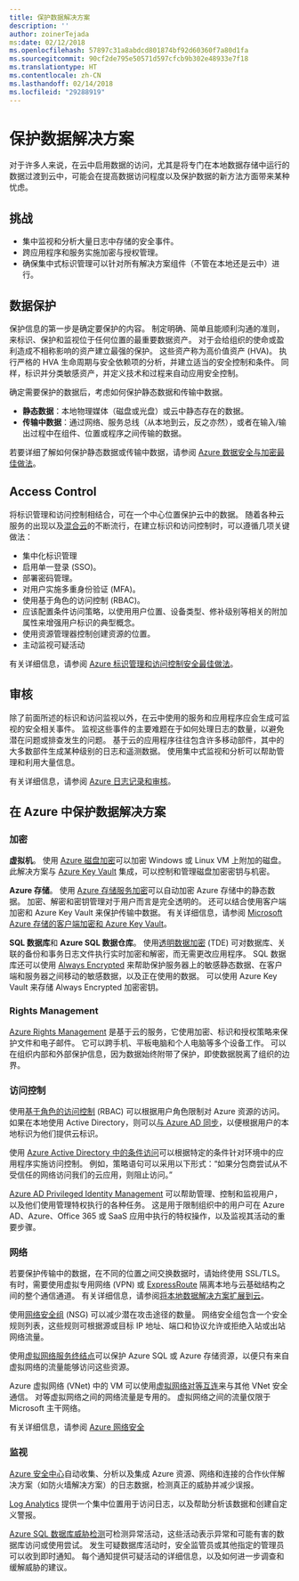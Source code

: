```yaml
---
title: 保护数据解决方案
description: ''
author: zoinerTejada
ms:date: 02/12/2018
ms.openlocfilehash: 57897c31a8abdcd801874bf92d60360f7a80d1fa
ms.sourcegitcommit: 90cf2de795e50571d597cfcb9b302e48933e7f18
ms.translationtype: HT
ms.contentlocale: zh-CN
ms.lasthandoff: 02/14/2018
ms.locfileid: "29288919"
---
```

# <a name="securing-data-solutions"></a>保护数据解决方案

对于许多人来说，在云中启用数据的访问，尤其是将专门在本地数据存储中运行的数据过渡到云中，可能会在提高数据访问程度以及保护数据的新方法方面带来某种忧虑。

## <a name="challenges"></a>挑战

* 集中监视和分析大量日志中存储的安全事件。
* 跨应用程序和服务实施加密与授权管理。
* 确保集中式标识管理可以针对所有解决方案组件（不管在本地还是云中）进行。

## <a name="data-protection"></a>数据保护

保护信息的第一步是确定要保护的内容。 制定明确、简单且能顺利沟通的准则，来标识、保护和监视位于任何位置的最重要数据资产。 对于会给组织的使命或盈利造成不相称影响的资产建立最强的保护。 这些资产称为高价值资产 (HVA)。 执行严格的 HVA 生命周期与安全依赖项的分析，并建立适当的安全控制和条件。 同样，标识并分类敏感资产，并定义技术和过程来自动应用安全控制。

确定需要保护的数据后，考虑如何保护静态数据和传输中数据。

* **静态数据**：本地物理媒体（磁盘或光盘）或云中静态存在的数据。
* **传输中数据**：通过网络、服务总线（从本地到云，反之亦然），或者在输入/输出过程中在组件、位置或程序之间传输的数据。

若要详细了解如何保护静态数据或传输中数据，请参阅 [Azure 数据安全与加密最佳做法](/azure/security/azure-security-data-encryption-best-practices)。

## <a name="access-control"></a>Access Control

将标识管理和访问控制相结合，可在一个中心位置保护云中的数据。 随着各种云服务的出现以及[混合云](../scenarios/hybrid-on-premises-and-cloud.md)的不断流行，在建立标识和访问控制时，可以遵循几项关键做法：

* 集中化标识管理
* 启用单一登录 (SSO)。
* 部署密码管理。
* 对用户实施多重身份验证 (MFA)。
* 使用基于角色的访问控制 (RBAC)。
* 应该配置条件访问策略，以使用用户位置、设备类型、修补级别等相关的附加属性来增强用户标识的典型概念。
* 使用资源管理器控制创建资源的位置。
* 主动监视可疑活动

有关详细信息，请参阅 [Azure 标识管理和访问控制安全最佳做法](/azure/security/azure-security-identity-management-best-practices)。

## <a name="auditing"></a>审核

除了前面所述的标识和访问监视以外，在云中使用的服务和应用程序应会生成可监视的安全相关事件。 监视这些事件的主要难题在于如何处理日志的数量，以避免潜在问题或排查发生的问题。 基于云的应用程序往往包含许多移动部件，其中的大多数部件生成某种级别的日志和遥测数据。 使用集中式监视和分析可以帮助管理和利用大量信息。

有关详细信息，请参阅 [Azure 日志记录和审核](/azure/security/azure-log-audit)。



## <a name="securing-data-solutions-in-azure"></a>在 Azure 中保护数据解决方案

### <a name="encryption"></a>加密

**虚拟机**。 使用 [Azure 磁盘加密](/azure/security/azure-security-disk-encryption)可以加密 Windows 或 Linux VM 上附加的磁盘。 此解决方案与 [Azure Key Vault](/azure/key-vault/) 集成，可以控制和管理磁盘加密密钥与机密。 

**Azure 存储**。 使用 [Azure 存储服务加密](/azure/storage/common/storage-service-encryption)可以自动加密 Azure 存储中的静态数据。 加密、解密和密钥管理对于用户而言是完全透明的。 还可以结合使用客户端加密和 Azure Key Vault 来保护传输中数据。 有关详细信息，请参阅 [Microsoft Azure 存储的客户端加密和 Azure Key Vault](/azure/storage/common/storage-client-side-encryption)。

**SQL 数据库**和 **Azure SQL 数据仓库**。 使用[透明数据加密](/sql/relational-databases/security/encryption/transparent-data-encryption-azure-sql) (TDE) 可对数据库、关联的备份和事务日志文件执行实时加密和解密，而无需更改应用程序。 SQL 数据库还可以使用 [Always Encrypted](/azure/sql-database/sql-database-always-encrypted-azure-key-vault) 来帮助保护服务器上的敏感静态数据、在客户端和服务器之间移动的敏感数据，以及正在使用的数据。 可以使用 Azure Key Vault 来存储 Always Encrypted 加密密钥。 

### <a name="rights-management"></a>Rights Management

[Azure Rights Management](/information-protection/understand-explore/what-is-azure-rms) 是基于云的服务，它使用加密、标识和授权策略来保护文件和电子邮件。 它可以跨手机、平板电脑和个人电脑等多个设备工作。 可以在组织内部和外部保护信息，因为数据始终附带了保护，即使数据脱离了组织的边界。

### <a name="access-control"></a>访问控制

使用[基于角色的访问控制](/azure/active-directory/role-based-access-control-what-is) (RBAC) 可以根据用户角色限制对 Azure 资源的访问。 如果在本地使用 Active Directory，则可以[与 Azure AD 同步](/azure/active-directory/active-directory-hybrid-identity-design-considerations-directory-sync-requirements)，以便根据用户的本地标识为他们提供云标识。

使用 [Azure Active Directory 中的条件访问](/azure/active-directory/active-directory-conditional-access-azure-portal)可以根据特定的条件针对环境中的应用程序实施访问控制。 例如，策略语句可以采用以下形式：“如果分包商尝试从不受信任的网络访问我们的云应用，则阻止访问。” 

[Azure AD Privileged Identity Management](/azure/active-directory/active-directory-privileged-identity-management-configure) 可以帮助管理、控制和监视用户，以及他们使用管理特权执行的各种任务。 这是用于限制组织中的用户可在 Azure AD、Azure、Office 365 或 SaaS 应用中执行的特权操作，以及监视其活动的重要步骤。

### <a name="network"></a>网络

若要保护传输中的数据，在不同的位置之间交换数据时，请始终使用 SSL/TLS。 有时，需要使用虚拟专用网络 (VPN) 或 [ExpressRoute](/azure/expressroute/) 隔离本地与云基础结构之间的整个通信通道。 有关详细信息，请参阅[将本地数据解决方案扩展到云](../scenarios/hybrid-on-premises-and-cloud.md)。

使用[网络安全组](/azure/virtual-network/virtual-networks-nsg) (NSG) 可以减少潜在攻击途径的数量。 网络安全组包含一个安全规则列表，这些规则可根据源或目标 IP 地址、端口和协议允许或拒绝入站或出站网络流量。 

使用[虚拟网络服务终结点](/azure/virtual-network/virtual-network-service-endpoints-overview)可以保护 Azure SQL 或 Azure 存储资源，以便只有来自虚拟网络的流量能够访问这些资源。

Azure 虚拟网络 (VNet) 中的 VM 可以使用[虚拟网络对等互连](/azure/virtual-network/virtual-network-peering-overview)来与其他 VNet 安全通信。 对等虚拟网络之间的网络流量是专用的。 虚拟网络之间的流量仅限于 Microsoft 主干网络。

有关详细信息，请参阅 [Azure 网络安全](/azure/security/azure-network-security)

### <a name="monitoring"></a>监视

[Azure 安全中心](/azure/security-center/security-center-intro)自动收集、分析以及集成 Azure 资源、网络和连接的合作伙伴解决方案（如防火墙解决方案）的日志数据，检测真正的威胁并减少误报。 

[Log Analytics](/azure/log-analytics/log-analytics-overview) 提供一个集中位置用于访问日志，以及帮助分析该数据和创建自定义警报。

[Azure SQL 数据库威胁检测](/azure/sql-database/sql-database-threat-detection)可检测异常活动，这些活动表示异常和可能有害的数据库访问或使用尝试。 发生可疑数据库活动时，安全监管员或其他指定的管理员可以收到即时通知。 每个通知提供可疑活动的详细信息，以及如何进一步调查和缓解威胁的建议。


